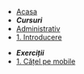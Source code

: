 * [Acasa](/)
* ***Cursuri***
* [Administrativ](/administrativ.md)
* [1. Introducere](/introducere.md)
<!-- * [2. Dart I](/dart1.md) -->
* ***Exerciții***
* [1. Cățel pe mobile](./exercitii/images.md)
